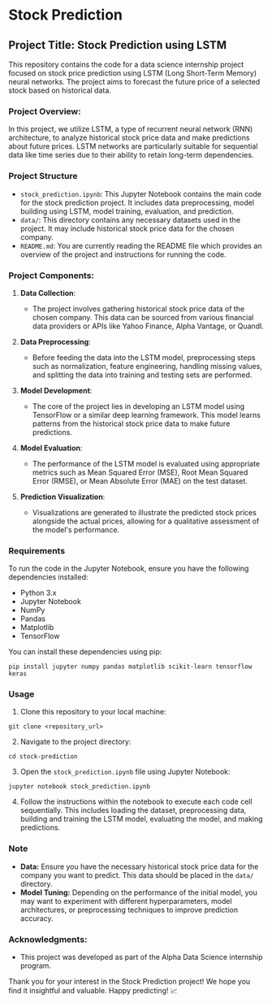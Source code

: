 # Stock Prediction 

## Project Title: Stock Prediction using LSTM

This repository contains the code for a data science internship project focused on stock price prediction using LSTM (Long Short-Term Memory) neural networks. The project aims to forecast the future price of a selected stock based on historical data.

### Project Overview:

In this project, we utilize LSTM, a type of recurrent neural network (RNN) architecture, to analyze historical stock price data and make predictions about future prices. LSTM networks are particularly suitable for sequential data like time series due to their ability to retain long-term dependencies.



### Project Structure

- `stock_prediction.ipynb`: This Jupyter Notebook contains the main code for the stock prediction project. It includes data preprocessing, model building using LSTM, model training, evaluation, and prediction.
- `data/`: This directory contains any necessary datasets used in the project. It may include historical stock price data for the chosen company.
- `README.md`: You are currently reading the README file which provides an overview of the project and instructions for running the code.

### Project Components:

1. **Data Collection**: 
   - The project involves gathering historical stock price data of the chosen company. This data can be sourced from various financial data providers or APIs like Yahoo Finance, Alpha Vantage, or Quandl.

2. **Data Preprocessing**:
   - Before feeding the data into the LSTM model, preprocessing steps such as normalization, feature engineering, handling missing values, and splitting the data into training and testing sets are performed.

3. **Model Development**:
   - The core of the project lies in developing an LSTM model using TensorFlow or a similar deep learning framework. This model learns patterns from the historical stock price data to make future predictions.

4. **Model Evaluation**:
   - The performance of the LSTM model is evaluated using appropriate metrics such as Mean Squared Error (MSE), Root Mean Squared Error (RMSE), or Mean Absolute Error (MAE) on the test dataset.

5. **Prediction Visualization**:
   - Visualizations are generated to illustrate the predicted stock prices alongside the actual prices, allowing for a qualitative assessment of the model's performance.


### Requirements

To run the code in the Jupyter Notebook, ensure you have the following dependencies installed:

- Python 3.x
- Jupyter Notebook
- NumPy
- Pandas
- Matplotlib
- TensorFlow 


You can install these dependencies using pip:

```
pip install jupyter numpy pandas matplotlib scikit-learn tensorflow keras
```

### Usage

1. Clone this repository to your local machine:

```
git clone <repository_url>
```

2. Navigate to the project directory:

```
cd stock-prediction
```

3. Open the `stock_prediction.ipynb` file using Jupyter Notebook:

```
jupyter notebook stock_prediction.ipynb
```

4. Follow the instructions within the notebook to execute each code cell sequentially. This includes loading the dataset, preprocessing data, building and training the LSTM model, evaluating the model, and making predictions.

### Note

- **Data:** Ensure you have the necessary historical stock price data for the company you want to predict. This data should be placed in the `data/` directory.
- **Model Tuning:** Depending on the performance of the initial model, you may want to experiment with different hyperparameters, model architectures, or preprocessing techniques to improve prediction accuracy.
  
### Acknowledgments:

- This project was developed as part of the Alpha Data Science internship program.


Thank you for your interest in the Stock Prediction project! We hope you find it insightful and valuable. Happy predicting! 📈
